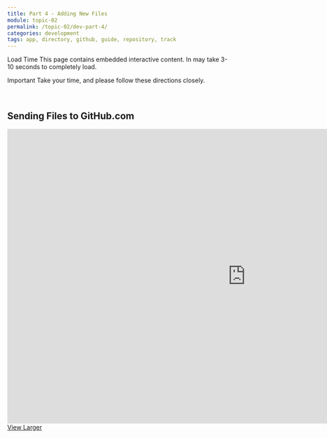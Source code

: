 ```yaml
---
title: Part 4 - Adding New Files
module: topic-02
permalink: /topic-02/dev-part-4/
categories: development
tags: app, directory, github, guide, repository, track
---
```


<div class="divider-heading"></div>

<span class="label label-warning">Load Time</span> This page contains embedded interactive content. In may take 3-10 seconds to completely load.

<span class="label label-danger">Important</span> Take your time, and please follow these directions closely.


<br>


## Sending Files to GitHub.com
<iframe src="https://h5p.org/h5p/embed/176999" width="1090" height="676" frameborder="0" allowfullscreen="allowfullscreen"></iframe>
<a href="https://h5p.org/node/176969" class="btn btn-default btn-xs" target="_blank">View Larger</a>
